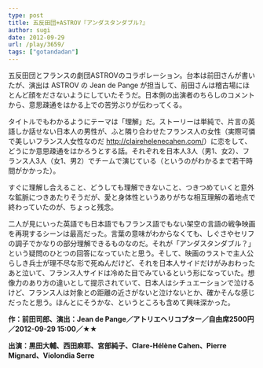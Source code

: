 ```yaml
---
type: post
title: 五反田団+ASTROV『アンダスタンダブル?』
author: sugi
date: 2012-09-29
url: /play/3659/
tags: ["gotandadan"]
---
```

五反田団とフランスの劇団ASTROVのコラボレーション。台本は前田さんが書いたが、演出は ASTROV の Jean de Pange が担当して、前田さんは稽古場にほとんど顔をださないようにしていたそうだ。日本側の出演者のちらしのコメントから、意思疎通をはかる上での苦労ぶりが伝わってくる。

タイトルでもわかるようにテーマは「理解」だ。ストーリーは単純で、片言の英語しか話せない日本人の男性が、ふと隣り合わせたフランス人の女性（実際可憐で美しいフランス人女性なのだ <a href="http://clairehelenecahen.com/" onclick="_gaq.push(['_trackEvent', 'outbound-article', 'http://clairehelenecahen.com/', 'http://clairehelenecahen.com/']);" target="_blank">http://clairehelenecahen.com/</a>）に恋をして、どうにか意思疎通をはかろうとする話。それぞれを日本人3人（男1、女2）、フランス人3人（女1、男2）でチームで演じている（というのがわかるまで若干時間がかかった）。

すぐに理解し合えること、どうしても理解できないこと、つきつめていくと意外な鉱脈につきあたりそうだが、愛と身体性というありがちな相互理解の着地点で終わっていたのが、ちょっと残念。

二人が見にいった英語でも日本語でもフランス語でもない架空の言語の戦争映画を再現するシーンは最高だった。言葉の意味がわからなくても、しぐさやセリフの調子でかなりの部分理解できるものなのだ。それが「アンダスタンダブル？」という疑問のひとつの回答になっていたと思う。そして、映画のラストで主人公らしき兵士が理不尽な形で死ぬんだけど、それを日本人サイドだけがみおわったあと泣いて、フランス人サイドは冷めた目でみているという形になっていた。想像力のあり方の違いとして提示されていて、日本人はシチュエーションで泣けるけど、フランス人は対象との距離の近さがないと泣けないとか、確かそんな感じだったと思う。ほんとにそうかな、というところも含めて興味深かった。

**作：前田司郎、演出：Jean de Pange／アトリエヘリコプター／自由席2500円／2012-09-29 15:00／★★**

**出演：黒田大輔、西田麻耶、宮部純子、Clare-Hélène Cahen、Pierre Mignard、Violondia Serre**

